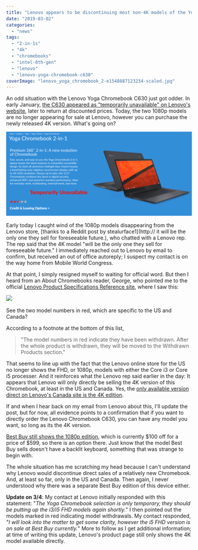 ```yaml
---
title: "Lenovo appears to be discontinuing most non-4K models of the Yoga Chromebook C630 in US, Canada"
date: "2019-03-02"
categories: 
  - "news"
tags: 
  - "2-in-1s"
  - "4k"
  - "chromebooks"
  - "intel-8th-gen"
  - "lenovo"
  - "lenovo-yoga-chromebook-c630"
coverImage: "lenovo_yoga_chromebook_2-e1548887123234-scaled.jpg"
---
```


An odd situation with the Lenovo Yoga Chromebook C630 just got odder. In early January, [the C630 appeared as "temporarily unavailable" on Lenovo's website](https://www.aboutchromebooks.com/news/lenovo-yoga-chromebook-c630-temporarily-unavailable/), later to return at discounted prices. Today, the two 1080p models are no longer appearing for sale at Lenovo, however you can purchase the newly released 4K version. What's going on?

![](images/Lenovo-Yoga-Chromebook-C630-product-page-unavailable-1024x462.png)

Early today I caught wind of the 1080p models disappearing from the Lenovo store, [thanks to a Reddit post by stealurface1](http:// it will be the only one they sell for foreseeable future.), who chatted with a Lenovo rep. The rep said that the 4K model "will be the only one they sell for foreseeable future." I immediately reached out to Lenovo by email to confirm, but received an out of office autoreply; I suspect my contact is on the way home from Mobile World Congress.

At that point, I simply resigned myself to waiting for official word. But then I heard from an About Chromebooks reader, George, who pointed me to the official [Lenovo Product Specifications Reference site](https://psref.lenovo.com/Product/Lenovo_Tablets_and_Convertibles/Yoga_Chromebook_C630), where I saw this:

![](https://i1.wp.com/www.aboutchromebooks.com/wp-content/uploads/2019/03/Lenovo-PSREF-Yoga-Chromebook-C630.png?fit=800%2C384&ssl=1)

See the two model numbers in red, which are specific to the US and Canada?

According to a footnote at the bottom of this list,

> "The model numbers in red indicate they have been withdrawn. After the whole product is withdrawn, they will be moved to the Withdrawn Products section."

That seems to line up with the fact that the Lenovo online store for the US no longer shows the FHD, or 1080p, models with either the Core i3 or Core i5 processer. And it reinforces what the Lenovo rep said earlier in the day: It appears that Lenovo will only directly be selling the 4K version of this Chromebook, at least in the US and Canada. Yes, the [only available version direct on Lenovo's Canada site is the 4K edition](https://www.lenovo.com/ca/en/laptops/yoga/yoga-c-series/Yoga-Chromebook/p/88YGCC61096).

If and when I hear back on my email from Lenovo about this, I'll update the post, but for now, all evidence points to a confirmation that if you want to directly order the Lenovo Chromebook C630, you can have any model you want, so long as its the 4K version.

[Best Buy still shows the 1080p edition](https://www.bestbuy.com/site/lenovo-yoga-c630-2-in-1-15-6-touch-screen-chromebook-intel-core-i5-8gb-memory-128gb-emmc-flash-memory-midnight-blue/6295998.p?skuId=6295998), which is currently $100 off for a price of $599, so there is an option there. Just know that the model Best Buy sells doesn't have a backlit keyboard, something that was strange to begin with.

The whole situation has me scratching my head because I can't understand why Lenovo would discontinue direct sales of a relatively new Chromebook. And, at least so far, only in the US and Canada. Then again, I never understood why there was a separate Best Buy edition of this device either.

**Update on 3/4**: My contact at Lenovo initially responded with this statement: "_The Yoga Chromebook selection is only temporary, they should be putting up the i3/i5 FHD models again shortly._" I then pointed out the models marked in red indicating model withdrawals. My contact responded, "_I will look into the matter to get some clarity, however the i5 FHD version is on sale at Best Buy currently._" More to follow as I get additional information; at time of writing this update, Lenovo's product page still only shows the 4K model available directly.

